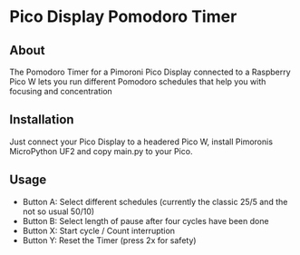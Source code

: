 # Pico Display Pomodoro Timer

## About

The Pomodoro Timer for a Pimoroni Pico Display connected to a Raspberry Pico W lets you run
different Pomodoro schedules that help you with focusing and concentration

## Installation

Just connect your Pico Display to a headered Pico W, install Pimoronis MicroPython UF2 and copy main.py to your Pico.

## Usage

* Button A: Select different schedules (currently the classic 25/5 and the not so usual 50/10)
* Button B: Select length of pause after four cycles have been done
* Button X: Start cycle / Count interruption
* Button Y: Reset the Timer (press 2x for safety)

